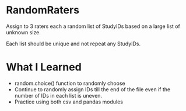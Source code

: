 # RandomRaters
Assign to 3 raters each a random list of StudyIDs based on a large list of unknown size. 

Each list should be unique and not repeat any StudyIDs.

# What I Learned
* random.choice() function to randomly choose
* Continue to randomly assign IDs till the end of the file even if the number of IDs in each list is uneven.
* Practice using both csv and pandas modules
